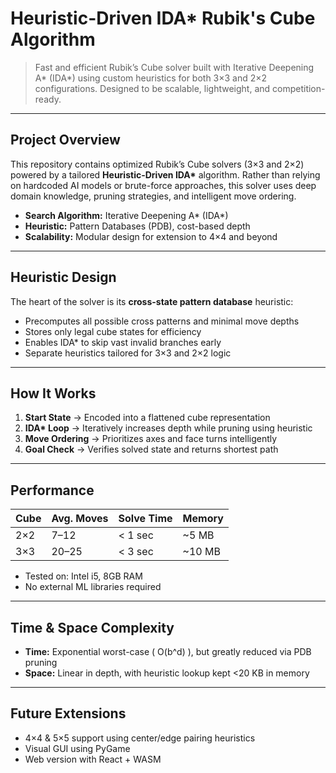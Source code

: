 # Heuristic-Driven IDA\* Rubik's Cube Algorithm

> Fast and efficient Rubik’s Cube solver built with Iterative Deepening A\* (IDA\*) using custom heuristics for both 3×3 and 2×2 configurations. Designed to be scalable, lightweight, and competition-ready.

---

## Project Overview

This repository contains optimized Rubik’s Cube solvers (3×3 and 2×2) powered by a tailored **Heuristic-Driven IDA\*** algorithm. Rather than relying on hardcoded AI models or brute-force approaches, this solver uses deep domain knowledge, pruning strategies, and intelligent move ordering.

- **Search Algorithm:** Iterative Deepening A\* (IDA\*)
- **Heuristic:** Pattern Databases (PDB), cost-based depth
- **Scalability:** Modular design for extension to 4×4 and beyond

---

## Heuristic Design

The heart of the solver is its **cross-state pattern database** heuristic:

- Precomputes all possible cross patterns and minimal move depths
- Stores only legal cube states for efficiency
- Enables IDA\* to skip vast invalid branches early
- Separate heuristics tailored for 3×3 and 2×2 logic

---

## How It Works

1. **Start State** → Encoded into a flattened cube representation
2. **IDA\* Loop** → Iteratively increases depth while pruning using heuristic
3. **Move Ordering** → Prioritizes axes and face turns intelligently
4. **Goal Check** → Verifies solved state and returns shortest path

---

## Performance

| Cube | Avg. Moves | Solve Time | Memory |
|------|------------|------------|--------|
| 2×2  | 7–12       | < 1 sec    | ~5 MB  |
| 3×3  | 20–25      | < 3 sec    | ~10 MB |

- Tested on: Intel i5, 8GB RAM
- No external ML libraries required
---

## Time & Space Complexity

- **Time:** Exponential worst-case \( O(b^d) \), but greatly reduced via PDB pruning
- **Space:** Linear in depth, with heuristic lookup kept <20 KB in memory

---

## Future Extensions

- 4×4 & 5×5 support using center/edge pairing heuristics
- Visual GUI using PyGame
- Web version with React + WASM




